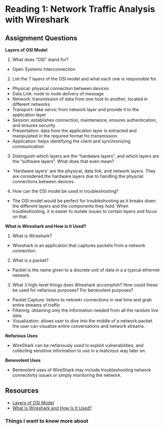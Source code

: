 # Reading 1: Network Traffic Analysis with Wireshark

## Assignment Questions

**Layers of OSI Model**
1. What does “OSI” stand for?
- Open Systems Interconnection
  
2. List the 7 layers of the OSI model and what each one is responsible for.
- Physical: physical connection between devices
- Data Link: node to node deilvery of message
- Network: transmission of data from one host to another, located in different networks
- Transport: take servic from network layer and provide it to the application layer
- Session: establishes connection, maintenance, ensures authentication, and ensures security
- Presentation: data from the application layer is extracted and manipulated in the required format fro transmission
- Application: helps identifying the client and synchronizing communication

3. Distinguish which layers are the “hardware layers”, and which layers are the “software layers”. What does that even mean?
- 'Hardware layers' are the physical, data link, and network layers. They are considered the hardware layers due to handling the physcial connections between devices.
 
4. How can the OSI model be used in troubleshooting?
- The OSI model would be perfect for troubleshooting as it breaks down the different layers and the components they hold. When troubleshooting, it is easier to isolate issues to certain layers and focus on that. 

**What is Wireshark and How is it Used?**
1. What is Wireshark?
- Wireshark is an application that captures packets from a network connection.
  
2. What is a packet?
- Packet is the name given to a discrete unit of data in a a typical ethernet network.
  
3. What 3 high-level things does Wireshark accomplish? How could these be used for nefarious purposes? For benevolent purposes?
- Packet Capture: listens to netowkr connections in real time and grab entire streams of traffic
- Filtering: obtaining only the information needed from all the random live data.
- Visualization: allows user to dive into the middle of a network packet. the user can visualize entire conversations and network streams.

**Nefarious Uses**
- WireShark can be nefariously used to exploit vulnerabilities, and collecting sensitive information to use in a malicious way later on. 

**Benevolent Uses**
- Benevolent uses of WireShark may include troubleshooting network connectivity issues or simply monitoring the network. 

## Resources 
- [Layers of OSI Model](https://www.geeksforgeeks.org/open-systems-interconnection-model-osi/)
- [What Is Wireshark and How Is It Used?](https://www.comptia.org/content/articles/what-is-wireshark-and-how-to-use-it)

### Things I want to know more about

    
